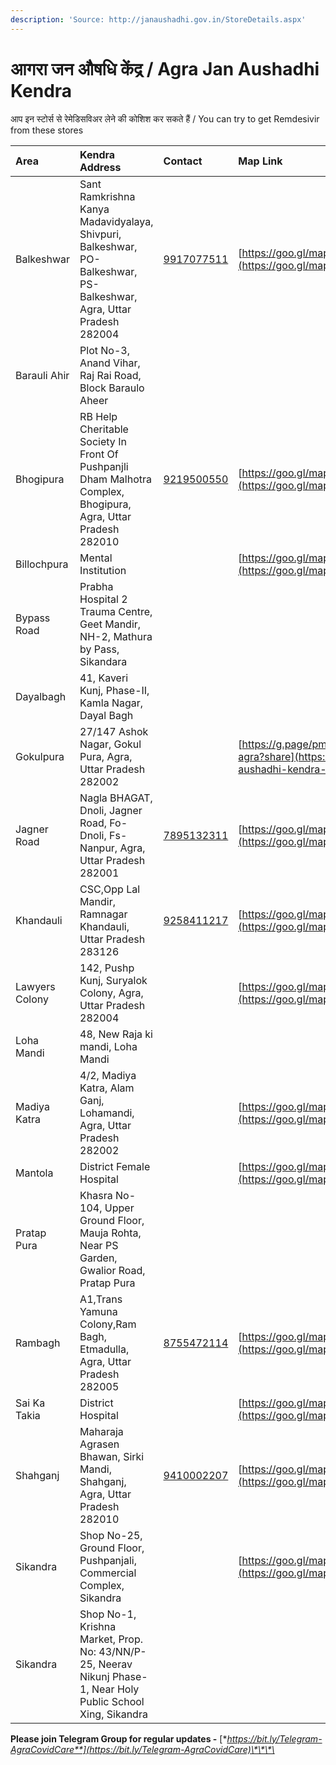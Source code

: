 ```yaml
---
description: 'Source: http://janaushadhi.gov.in/StoreDetails.aspx'
---
```


# आगरा जन औषधि केंद्र / Agra Jan Aushadhi Kendra

आप इन स्टोर्स से रेमेडिसविअर लेने की कोशिश कर सकते हैं / You can try to get Remdesivir from these stores

| Area | Kendra Address | Contact | Map Link |
| :--- | :--- | :--- | :--- |
| Balkeshwar | Sant Ramkrishna Kanya Madavidyalaya, Shivpuri, Balkeshwar, PO- Balkeshwar, PS- Balkeshwar, Agra, Uttar Pradesh 282004 | [9917077511](tel:9917077511) | [https://goo.gl/maps/4Ey4HGYmj7Jc3cWe8](https://goo.gl/maps/4Ey4HGYmj7Jc3cWe8) |
| Barauli Ahir | Plot No-3, Anand Vihar, Raj Rai Road, Block Baraulo Aheer |  |  |
| Bhogipura | RB Help Cheritable Society In Front Of Pushpanjli Dham Malhotra Complex, Bhogipura, Agra, Uttar Pradesh 282010 | [9219500550](tel:9219500550) | [https://goo.gl/maps/hYsxfnSaDaQg2Fyo6](https://goo.gl/maps/hYsxfnSaDaQg2Fyo6) |
| Billochpura | Mental Institution |  | [https://goo.gl/maps/8h69VAUixtkDsMfm6](https://goo.gl/maps/8h69VAUixtkDsMfm6) |
| Bypass Road | Prabha Hospital 2 Trauma Centre, Geet Mandir, NH-2, Mathura by Pass, Sikandara |  |  |
| Dayalbagh | 41, Kaveri Kunj, Phase-II, Kamla Nagar, Dayal Bagh |  |  |
| Gokulpura | 27/147 Ashok Nagar, Gokul Pura, Agra, Uttar Pradesh 282002 |  | [https://g.page/pm-jan-aushadhi-kendra-agra?share](https://g.page/pm-jan-aushadhi-kendra-agra?share) |
| Jagner Road | Nagla BHAGAT, Dnoli, Jagner Road, Fo-Dnoli, Fs-Nanpur, Agra, Uttar Pradesh 282001 | [7895132311](tel:7895132311) | [https://goo.gl/maps/X6C24kPJAanS438L7](https://goo.gl/maps/X6C24kPJAanS438L7) |
| Khandauli | CSC,Opp Lal Mandir, Ramnagar Khandauli, Uttar Pradesh 283126 | [9258411217](tel:9258411217) | [https://goo.gl/maps/wQ8QpdXUGWbTqzVV7](https://goo.gl/maps/wQ8QpdXUGWbTqzVV7) |
| Lawyers Colony | 142, Pushp Kunj, Suryalok Colony, Agra, Uttar Pradesh 282004 |  | [https://goo.gl/maps/naxLuRJuhM3y2uWd6](https://goo.gl/maps/naxLuRJuhM3y2uWd6) |
| Loha Mandi | 48, New Raja ki mandi, Loha Mandi |  |  |
| Madiya Katra | 4/2, Madiya Katra, Alam Ganj, Lohamandi, Agra, Uttar Pradesh 282002 |  | [https://goo.gl/maps/EEs4iYDuU65qVZ3S9](https://goo.gl/maps/EEs4iYDuU65qVZ3S9) |
| Mantola | District Female Hospital |  | [https://goo.gl/maps/Do8eJ6vdJ4wd9zPb7](https://goo.gl/maps/Do8eJ6vdJ4wd9zPb7) |
| Pratap Pura | Khasra No-104, Upper Ground Floor, Mauja Rohta, Near PS Garden, Gwalior Road, Pratap Pura |  |  |
| Rambagh | A1,Trans Yamuna Colony,Ram Bagh, Etmadulla, Agra, Uttar Pradesh 282005 | [8755472114](tel:8755472114) | [https://goo.gl/maps/Quy3GdEvu1CB8mvM7](https://goo.gl/maps/Quy3GdEvu1CB8mvM7) |
| Sai Ka Takia | District Hospital |  | [https://goo.gl/maps/m8tYuAqQdeDo9bZV6](https://goo.gl/maps/m8tYuAqQdeDo9bZV6) |
| Shahganj | Maharaja Agrasen Bhawan, Sirki Mandi, Shahganj, Agra, Uttar Pradesh 282010 | [9410002207](tel:9410002207) | [https://goo.gl/maps/j7TgBwLqwVbZSrdDA](https://goo.gl/maps/j7TgBwLqwVbZSrdDA) |
| Sikandra | Shop No-25, Ground Floor, Pushpanjali, Commercial Complex, Sikandra |  | [https://goo.gl/maps/cZkdoWDrHgyHkuqK6](https://goo.gl/maps/cZkdoWDrHgyHkuqK6) |
| Sikandra | Shop No-1, Krishna Market, Prop. No: 43/NN/P-25, Neerav Nikunj Phase-1, Near Holy Public School Xing, Sikandra |  |  |

**Please join Telegram Group for regular updates -** [**https://bit.ly/Telegram-AgraCovidCare**](https://bit.ly/Telegram-AgraCovidCare)\*\*\*\*

